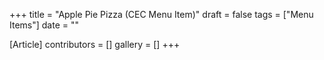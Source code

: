 +++
title = "Apple Pie Pizza (CEC Menu Item)"
draft = false
tags = ["Menu Items"]
date = ""

[Article]
contributors = []
gallery = []
+++